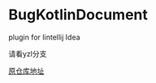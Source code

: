 # BugKotlinDocument
plugin for Iintellij Idea

请看yzl分支



[原仓库地址](https://github.com/zxj5470/BugKotlinDocument)
